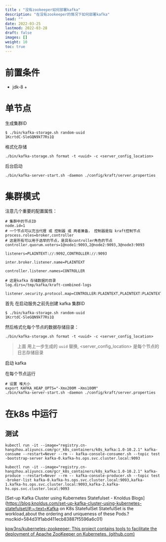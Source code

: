 ```yaml
---
title : "没有zookeeper如何部署kafka"
description: "在没有zookeeper的情况下如何部署kafka"
lead: ""
date: 2022-03-25
lastmod: 2022-03-28
draft: false
images: []
weight: 10
toc: true
---
```


# 前置条件

- jdk-8 +



# 单节点

生成集群ID

```shell
$ ./bin/kafka-storage.sh random-uuid
1KcrtdC-SleGQN9kT7Rs1Q
```

格式化存储

```shell
./bin/kafka-storage.sh format -t <uuid> -c <server_config_location>
```

后台启动

```shell
./bin/kafka-server-start.sh -daemon ./config/kraft/server.properties
```



# 集群模式

注意几个重要的配置属性：

```
# 集群中的节点ID
node.id=1
# 一个节点可以充当代理 或 控制器 或 两者兼备， 控制器是指 kraft控制节点
process.roles=broker,controller
# 这是所有可以用于选举的节点，是具有controller角色的节点
controller.quorum.voters=1@node1:9093,2@node2:9093,3@node3:9093

listeners=PLAINTEXT://:9092,CONTROLLER://:9093

inter.broker.listener.name=PLAINTEXT

controller.listener.names=CONTROLLER

# 这是kafka 存储数据的目录
log.dirs=/tmp/kafka/kraft-combined-logs

listener.security.protocol.map=CONTROLLER:PLAINTEXT,PLAINTEXT:PLAINTEXT,SSL:SSL,SASL_PLAINTEXT:SASL_PLAINTEXT,SASL_SSL:SASL_SSL
```

首先 在启动服务之前先创建 kafka 集群ID

```shell
$ ./bin/kafka-storage.sh random-uuid
1KcrtdC-SleGQN9kT7Rs1Q
```

然后格式化每个节点的数据存储目录：

```shell
./bin/kafka-storage.sh format -t <uuid> -c <server_config_location>
```

> 上面 <uuid> 用上一步生成的 `uuid` 替换, <server_config_location> 是每个节点的日志存储目录

启动 kafka

在每个节点运行

```shell
# 设置 堆大小
export KAFKA_HEAP_OPTS="-Xmx200M –Xms100M"
./bin/kafka-server-start.sh -daemon ./config/kraft/server.properties
```



# 在k8s 中运行











































## 测试

```shell
kubectl run -it --image="registry.cn-hangzhou.aliyuncs.com/gcr_k8s_containers/k8s_kafka:1.0-10.2.1" kafka-consume --restart=Never --rm -- kafka-console-consumer.sh --topic test -bootstrap-server kafka-0.kafka-hs.ops.svc.cluster.local:9093

```



```shell
kubectl run -it --image="registry.cn-hangzhou.aliyuncs.com/gcr_k8s_containers/k8s_kafka:1.0-10.2.1" kafka-produce --restart=Never --rm -- kafka-console-producer.sh --topic test -broker-list kafka-0.kafka-hs.ops.svc.cluster.local:9093,kafka-1.kafka-hs.ops.svc.cluster.local:9093,kafka-2.kafka-hs.ops.svc.cluster.local:9093
```





[Set-up Kafka Cluster using Kubernetes Statefulset - Knoldus Blogs](https://blog.knoldus.com/set-up-kafka-cluster-using-kubernetes-statefulset/#:~:text=Kafka on K8s StatefulSet StatefulSet is the workload,about the ordering and uniqueness of these Pods.?msclkid=584d31f1abd411ecb83887f5596a6c01)

[kow3ns/kubernetes-zookeeper: This project contains tools to facilitate the deployment of Apache ZooKeeper on Kubernetes. (github.com)](https://github.com/kow3ns/kubernetes-zookeeper)